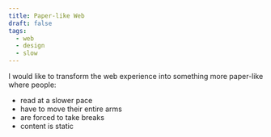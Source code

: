 ```yaml
---
title: Paper-like Web
draft: false
tags:
  - web
  - design
  - slow
---
```


I would like to transform the web experience into something more paper-like where people:
- read at a slower pace
- have to move their entire arms
- are forced to take breaks
- content is static
